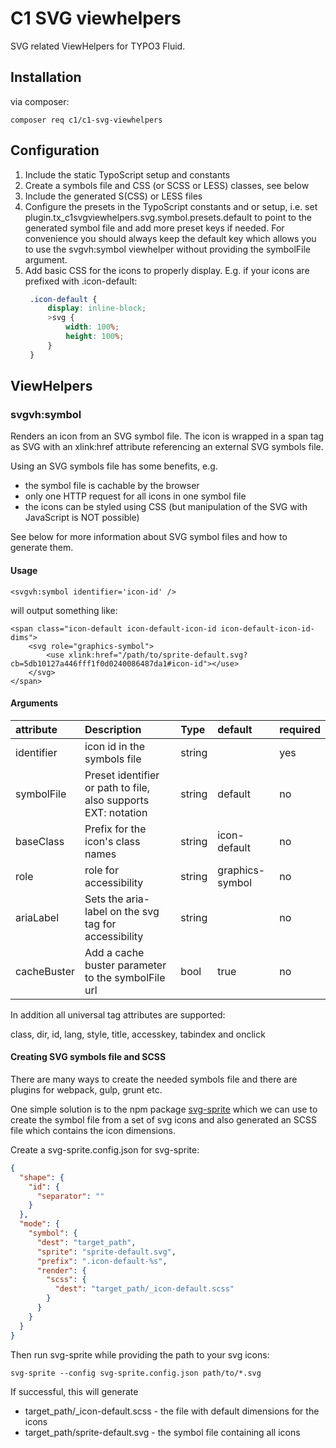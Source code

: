 # C1 SVG viewhelpers

SVG related ViewHelpers for TYPO3 Fluid.

## Installation

via composer:

```
composer req c1/c1-svg-viewhelpers
```

## Configuration

1. Include the static TypoScript setup and constants
2. Create a symbols file and CSS (or SCSS or LESS) classes, see below
3. Include the generated S(CSS) or LESS files
4. Configure the presets in the TypoScript constants and or setup, i.e. set
   plugin.tx_c1svgviewhelpers.svg.symbol.presets.default to point to the generated symbol file and add
   more preset keys if needed. For convenience you should always keep the default key which allows you to use 
   the svgvh:symbol viewhelper without providing the symbolFile argument.
5. Add basic CSS for the icons to properly display. E.g. if your icons are prefixed with .icon-default:
   ```css
    .icon-default {
        display: inline-block;
        >svg {
            width: 100%;
            height: 100%;
        }
    }
   ```

## ViewHelpers

### svgvh:symbol

Renders an icon from an SVG symbol file. The icon is wrapped in a span tag as SVG with an xlink:href attribute
referencing an external SVG symbols file. 

Using an SVG symbols file has some benefits, e.g.

- the symbol file is cachable by the browser
- only one HTTP request for all icons in one symbol file
- the icons can be styled using CSS (but manipulation of the SVG with JavaScript is NOT possible)

See below for more information about SVG symbol files and how to generate them.

#### Usage

```fluid
<svgvh:symbol identifier='icon-id' />
```

will output something like:

```
<span class="icon-default icon-default-icon-id icon-default-icon-id-dims">
    <svg role="graphics-symbol">
        <use xlink:href="/path/to/sprite-default.svg?cb=5db10127a446fff1f0d0240086487da1#icon-id"></use>
    </svg>
</span>
```

#### Arguments

| attribute      | Description                                                    | Type      | default         | required    |
|:---------------|:---------------------------------------------------------------| :---      |:----------------| :---        |
| identifier     | icon id in the symbols file                                    | string    |                 | yes         |
| symbolFile     | Preset identifier or path to file, also supports EXT: notation | string    | default         | no          |
| baseClass      | Prefix for the icon's class names                              | string    | icon-default    | no          |
| role           | role for accessibility                                         | string    | graphics-symbol | no          |
| ariaLabel      | Sets the aria-label on the svg tag for accessibility           | string    |                 | no          |
| cacheBuster    | Add a cache buster parameter to the symbolFile url             | bool      | true            | no          |

In addition all universal tag attributes are supported:

class, dir, id, lang, style, title, accesskey, tabindex and onclick

#### Creating SVG symbols file and SCSS

There are many ways to create the needed symbols file and there are plugins for webpack, gulp, grunt etc.

One simple solution is to the npm package [svg-sprite](https://github.com/svg-sprite/svg-sprite/)
which we can use to create the symbol file from a set of svg icons and also generated an SCSS file 
which contains the icon dimensions.

Create a svg-sprite.config.json for svg-sprite:

```json
{
  "shape": {
    "id": {
      "separator": ""
    }
  },
  "mode": {
    "symbol": {
      "dest": "target_path",
      "sprite": "sprite-default.svg",
      "prefix": ".icon-default-%s",
      "render": {
        "scss": {
          "dest": "target_path/_icon-default.scss"
        }
      }
    }
  }
}
```

Then run svg-sprite while providing the path to your svg icons:

```shell
svg-sprite --config svg-sprite.config.json path/to/*.svg
```

If successful, this will generate
* target_path/_icon-default.scss - the file with default dimensions for the icons
* target_path/sprite-default.svg - the symbol file containing all icons
